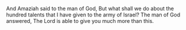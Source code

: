 And Amaziah said to the man of God, But what shall we do about the hundred talents that I have given to the army of Israel? The man of God answered, The Lord is able to give you much more than this.
